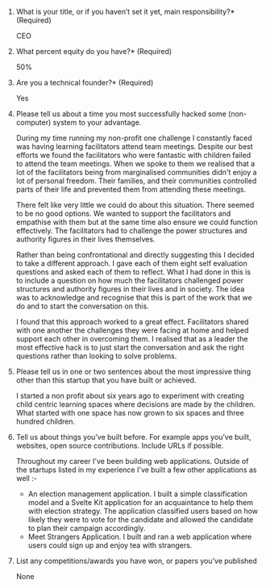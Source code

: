 1. What is your title, or if you haven’t set it yet, main responsibility?* (Required)

	CEO

2. What percent equity do you have?* (Required)

	50%

3. Are you a technical founder?* (Required)

	Yes

4. Please tell us about a time you most successfully hacked some (non-computer) system to your advantage.

	During my time running my non-profit one challenge I constantly faced was having learning facilitators attend team meetings. Despite our best efforts we found the facilitators who were fantastic with children failed to attend the team meetings. When we spoke to them we realised that a lot of the facilitators being from marginalised communities didn't enjoy a lot of personal freedom. Their families, and their communities controlled parts of their life and prevented them from attending these meetings. 
	
	There felt like very little we could do about this situation. There seemed to be no good options. We wanted to support the facilitators and empathise with them but at the same time also ensure we could function effectively. The facilitators had to challenge the power structures and authority figures in their lives themselves.
	
	Rather than being confrontational and directly suggesting this I decided to take a different approach. I gave each of them eight self evaluation questions and asked each of them to reflect. What I had done in this is to include a question on how much the facilitators challenged power structures and authority figures in their lives and in society. The idea was to acknowledge and recognise that this is part of the work that we do and to start the conversation on this.
	
	I found that this approach worked to a great effect. Facilitators shared with one another the challenges they were facing at home and helped support each other in overcoming them. I realised that as a leader the most effective hack is to just start the conversation and ask the right questions rather than looking to solve problems. 

5. Please tell us in one or two sentences about the most impressive thing other than this startup that you have built or achieved.

	I started a non profit about six years ago to experiment with creating child centric learning spaces where decisions are made by the children. What started with one space has now grown to six spaces and three hundred children. 


6. Tell us about things you’ve built before. For example apps you’ve built, websites, open source contributions. Include URLs if possible.

	Throughout my career I've been building web applications. Outside of the startups listed in my experience I've built a few other applications as well :-
	- An election management application. I built a simple classification model and a Svelte Kit application for an acquaintance to help them with election strategy. The application classified users based on how likely they were to vote for the candidate and allowed the candidate to plan their campaign accordingly. 
	- Meet Strangers Application. I built and ran a web application where users could sign up and enjoy tea with strangers. 

7. List any competitions/awards you have won, or papers you’ve published

	None